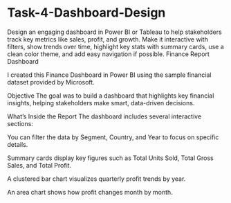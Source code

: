 # Task-4-Dashboard-Design
Design an engaging dashboard in Power BI or Tableau to help stakeholders track key metrics like sales, profit, and growth. Make it interactive with filters, show trends over time, highlight key stats with summary cards, use a clean color theme, and add easy navigation if possible.
Finance Report Dashboard

I created this Finance Dashboard in Power BI using the sample financial dataset provided by Microsoft.

Objective
The goal was to build a dashboard that highlights key financial insights, helping stakeholders make smart, data-driven decisions.

What’s Inside the Report
The dashboard includes several interactive sections:

You can filter the data by Segment, Country, and Year to focus on specific details.

Summary cards display key figures such as Total Units Sold, Total Gross Sales, and Total Profit.

A clustered bar chart visualizes quarterly profit trends by year.

An area chart shows how profit changes month by month.
